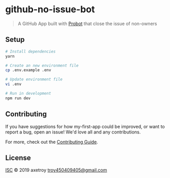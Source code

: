 # github-no-issue-bot

> A GitHub App built with [Probot](https://github.com/probot/probot) that close the issue of non-owners

## Setup

```sh
# Install dependencies
yarn

# Create an new environment file
cp .env.example .env

# Update environment file
vi .env

# Run in development
npm run dev
```

## Contributing

If you have suggestions for how my-first-app could be improved, or want to report a bug, open an issue! We'd love all and any contributions.

For more, check out the [Contributing Guide](CONTRIBUTING.md).

## License

[ISC](LICENSE) © 2019 axetroy <troy450409405@gmail.com>
